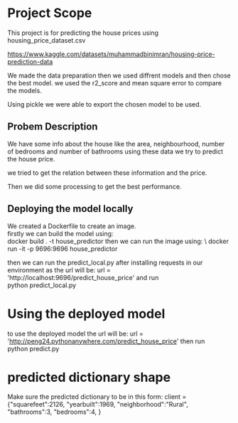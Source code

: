 # Project Scope
This project is for predicting the house prices using housing_price_dataset.csv

https://www.kaggle.com/datasets/muhammadbinimran/housing-price-prediction-data

We made the data preparation then we used diffrent models and then chose the best model.
we used the r2_score and mean square error to compare the models.

Using pickle we were able to export the chosen model to be used.

## Probem Description

We have some info about the house like the area, neighbourhood, number of bedrooms and number of bathrooms
using these data we try to predict the house price.

we tried to get the relation between these information and the price.

Then we did some processing to get the best performance.

## Deploying the model locally 

We created a Dockerfile to create an image. \
firstly we can build the model using: \
docker build . -t house_predictor
then we can run the image using: \ 
docker run   -it  -p 9696:9696 house_predictor 

then we can run the predict_local.py after installing requests in our environment
as the url will be:
url = 'http://localhost:9696/predict_house_price' 
and run \
python predict_local.py

# Using the deployed model 
to use the deployed model the url will be:
url = 'http://peng24.pythonanywhere.com/predict_house_price' 
then run \
python predict.py


# predicted dictionary  shape
Make sure the predicted dictionary to be in this form:
client = {"squarefeet":2126,
"yearbuilt":1969,
"neighborhood":"Rural",
"bathrooms":3,
"bedrooms":4,
}









